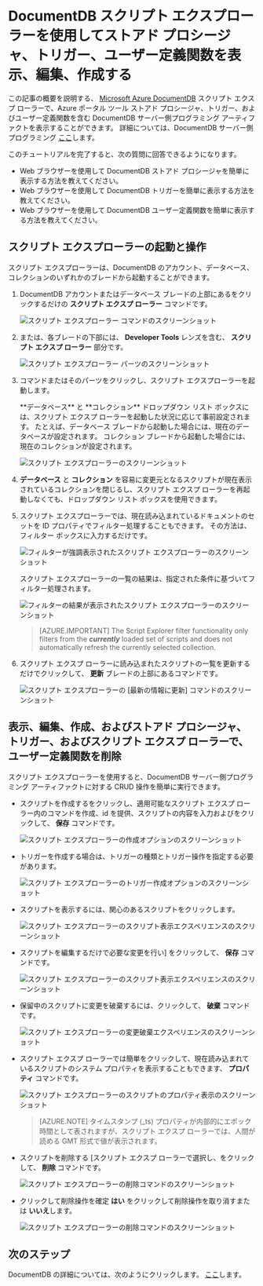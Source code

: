 <properties
    pageTitle="DocumentDB スクリプト エクスプローラーを使用したストアド プロシージャ、トリガー、およびユーザー定義関数の表示 | Microsoft Azure"
    description="DocumentDB のサーバー側プログラミング アーティファクト (ストアド プロシージャ、トリガー、ユーザー定義関数など) を表示するための Azure ポータル ツール、DocumentDB スクリプト エクスプローラーについて説明します。"
    services="documentdb"
    authors="AndrewHoh"
    manager="jhubbard"
    editor="monicar"
    documentationCenter=""/>

<tags
    ms.service="documentdb"
    ms.workload="data-services"
    ms.tgt_pltfrm="na"
    ms.devlang="na"
    ms.topic="article" 
    ms.date="12/01/2015"
    ms.author="anhoh"/>

# DocumentDB スクリプト エクスプローラーを使用してストアド プロシージャ、トリガー、ユーザー定義関数を表示、編集、作成する

この記事の概要を説明する、 [Microsoft Azure DocumentDB](http://azure.microsoft.com/services/documentdb/) スクリプト エクスプ ローラーで、Azure ポータル ツール ストアド プロシージャ、トリガー、およびユーザー定義関数を含む DocumentDB サーバー側プログラミング アーティファクトを表示することができます。  詳細については、DocumentDB サーバー側プログラミング [ここ](documentdb-programming.md)します。

このチュートリアルを完了すると、次の質問に回答できるようになります。  

-   Web ブラウザーを使用して DocumentDB ストアド プロシージャを簡単に表示する方法を教えてください。
-   Web ブラウザーを使用して DocumentDB トリガーを簡単に表示する方法を教えてください。
-   Web ブラウザーを使用して DocumentDB ユーザー定義関数を簡単に表示する方法を教えてください。

## スクリプト エクスプローラーの起動と操作

スクリプト エクスプローラーは、DocumentDB のアカウント、データベース、コレクションのいずれかのブレードから起動することができます。  

1. DocumentDB アカウントまたはデータベース ブレードの上部にあるをクリックするだけの **スクリプト エクスプ ローラー** コマンドです。

    ![スクリプト エクスプローラー コマンドのスクリーンショット](./media/documentdb-view-scripts/scriptexplorercommand.png)
 
2. または、各ブレードの下部には、 **Developer Tools** レンズを含む、 **スクリプト エクスプ ローラー** 部分です。

    ![スクリプト エクスプローラー パーツのスクリーンショット](./media/documentdb-view-scripts/scriptexplorerpart.png)

2. コマンドまたはそのパーツをクリックし、スクリプト エクスプローラーを起動します。

    <p> **データベース** と **コレクション** ドロップダウン リスト ボックスには、スクリプト エクスプ ローラーを起動した状況に応じて事前設定されます。  たとえば、データベース ブレードから起動した場合には、現在のデータベースが設定されます。  コレクション ブレードから起動した場合には、現在のコレクションが設定されます。

    ![スクリプト エクスプローラーのスクリーンショット](./media/documentdb-view-scripts/scriptexplorerinitial.png)


3.  **データベース** と **コレクション** を容易に変更元となるスクリプトが現在表示されているコレクションを閉じるし、スクリプト エクスプ ローラーを再起動しなくても、ドロップダウン リスト ボックスを使用できます。  

4. スクリプト エクスプローラーでは、現在読み込まれているドキュメントのセットを ID プロパティでフィルター処理することもできます。  その方法は、フィルター ボックスに入力するだけです。

    ![フィルターが強調表示されたスクリプト エクスプローラーのスクリーンショット](./media/documentdb-view-scripts/scriptexplorerfilter.png)

    スクリプト エクスプローラーの一覧の結果は、指定された条件に基づいてフィルター処理されます。

    ![フィルターの結果が表示されたスクリプト エクスプローラーのスクリーンショット](./media/documentdb-view-scripts/scriptexplorerfilterresults.png)


    > [AZURE.IMPORTANT] The Script Explorer filter functionality only filters from the ***currently*** loaded set of scripts and does not automatically refresh the currently selected collection.

5. スクリプト エクスプ ローラーに読み込まれたスクリプトの一覧を更新するだけでクリックして、 **更新** ブレードの上部にあるコマンドです。

    ![スクリプト エクスプローラーの [最新の情報に更新] コマンドのスクリーンショット](./media/documentdb-view-scripts/scriptexplorerrefresh.png)


## 表示、編集、作成、およびストアド プロシージャ、トリガー、およびスクリプト エクスプ ローラーで、ユーザー定義関数を削除

スクリプト エクスプローラーを使用すると、DocumentDB サーバー側プログラミング アーティファクトに対する CRUD 操作を簡単に実行できます。  

- スクリプトを作成するをクリックし、適用可能なスクリプト エクスプ ローラー内のコマンドを作成、id を提供、スクリプトの内容を入力およびをクリックして、 **保存** コマンドです。

    ![スクリプト エクスプローラーの作成オプションのスクリーンショット](./media/documentdb-view-scripts/scriptexplorercreatecommand.png)

- トリガーを作成する場合は、トリガーの種類とトリガー操作を指定する必要があります。

    ![スクリプト エクスプローラーのトリガー作成オプションのスクリーンショット](./media/documentdb-view-scripts/scriptexplorercreatetrigger.png)

- スクリプトを表示するには、関心のあるスクリプトをクリックします。

    ![スクリプト エクスプローラーのスクリプト表示エクスペリエンスのスクリーンショット](./media/documentdb-view-scripts/scriptexplorerviewscript.png)

- スクリプトを編集するだけで必要な変更を行い] をクリックして、 **保存** コマンドです。

    ![スクリプト エクスプローラーのスクリプト表示エクスペリエンスのスクリーンショット](./media/documentdb-view-scripts/scriptexplorereditscript.png)

- 保留中のスクリプトに変更を破棄するには、クリックして、 **破棄** コマンドです。

    ![スクリプト エクスプローラーの変更破棄エクスペリエンスのスクリーンショット](./media/documentdb-view-scripts/scriptexplorerdiscardchanges.png)

- スクリプト エクスプ ローラーでは簡単をクリックして、現在読み込まれているスクリプトのシステム プロパティを表示することもできます、 **プロパティ** コマンドです。

    ![スクリプト エクスプローラーのスクリプトのプロパティ表示のスクリーンショット](./media/documentdb-view-scripts/scriptproperties.png)

    > [AZURE.NOTE] タイムスタンプ (_ts) プロパティが内部的にエポック時間として表されますが、スクリプト エクスプ ローラーでは、人間が読める GMT 形式で値が表示されます。

- スクリプトを削除する [スクリプト エクスプ ローラーで選択し、をクリックして、 **削除** コマンドです。

    ![スクリプト エクスプローラーの削除コマンドのスクリーンショット](./media/documentdb-view-scripts/scriptexplorerdeletescript1.png)

- クリックして削除操作を確定 **はい** をクリックして削除操作を取り消すまたは **いいえ**します。

    ![スクリプト エクスプローラーの削除コマンドのスクリーンショット](./media/documentdb-view-scripts/scriptexplorerdeletescript2.png)

## 次のステップ

DocumentDB の詳細については、次のようにクリックします。 [ここ](http://azure.com/docdb)します。
 

